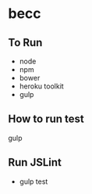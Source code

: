 # becc
## To Run
- node
- npm
- bower
- heroku toolkit
- gulp

## How to run test
gulp 

## Run JSLint

- gulp test


